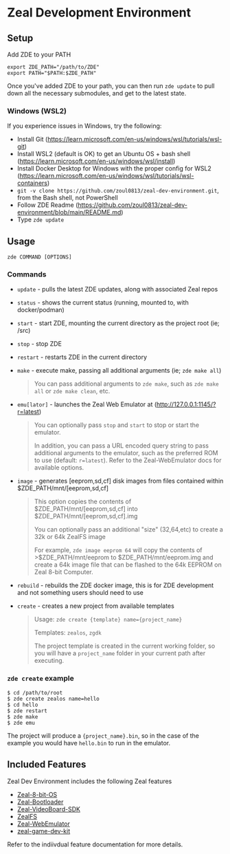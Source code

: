 # Zeal Development Environment

## Setup

Add ZDE to your PATH

```shell
export ZDE_PATH="/path/to/ZDE"
export PATH="$PATH:$ZDE_PATH"
```

Once you've added ZDE to your path, you can then run `zde update` to
pull down all the necessary submodules, and get to the latest state.

### Windows (WSL2)

If you experience issues in Windows, try the following:

* Install Git (https://learn.microsoft.com/en-us/windows/wsl/tutorials/wsl-git)
* Install WSL2 (default is OK) to get an Ubuntu OS + bash shell (https://learn.microsoft.com/en-us/windows/wsl/install)
* Install Docker Desktop for Windows with the proper config for WSL2 (https://learn.microsoft.com/en-us/windows/wsl/tutorials/wsl-containers)
* `git -v clone https://github.com/zoul0813/zeal-dev-environment.git`, from the Bash shell, not PowerShell
* Follow ZDE Readme (https://github.com/zoul0813/zeal-dev-environment/blob/main/README.md)
* Type `zde update`

## Usage

```shell
zde COMMAND [OPTIONS]
```

### Commands

* `update` - pulls the latest ZDE updates, along with associated Zeal repos

* `status` - shows the current status (running, mounted to, with docker/podman)

* `start` - start ZDE, mounting the current directory as the project root (ie; /src)

* `stop` - stop ZDE

* `restart` - restarts ZDE in the current directory

* `make` - execute make, passing all additional arguments (ie; `zde make all`)

  > You can pass additional arguments to `zde make`, such as `zde make all` or `zde make clean`, etc.

* `emu[lator]` - launches the Zeal Web Emulator at (http://127.0.0.1:1145/?r=latest)

  > You can optionally pass `stop` and `start` to stop or start the emulator.
  >
  > In addition, you can pass a URL encoded query string to pass additional arguments to the emulator,
  > such as the preferred ROM to use (default: `r=latest`).  Refer to the Zeal-WebEmulator docs for
  > available options.

* `image` - generates [eeprom,sd,cf] disk images from files contained within $ZDE_PATH/mnt/[eeprom,sd,cf]

  > This option copies the contents of $ZDE_PATH/mnt/[eeprom,sd,cf] into $ZDE_PATH/mnt/[eeprom,sd,cf].img
  >
  > You can optionally pass an additional "size" (32,64,etc) to create a 32k or 64k ZealFS image
  >
  > For example, `zde image eeprom 64` will copy the contents of >$ZDE_PATH/mnt/eeprom to
  > $ZDE_PATH/mnt/eeprom.img and create a 64k image file that can be flashed to the 64k EEPROM on Zeal 8-bit Computer.

* `rebuild` - rebuilds the ZDE docker image, this is for ZDE development and not something users should need to use

* `create` - creates a new project from available templates

  > Usage: `zde create {template} name={project_name}`
  >
  > Templates: `zealos`, `zgdk`
  >
  > The project template is created in the current working folder, so you will have a `project_name` folder in
  > your current path after executing.

### `zde create` example
  ```shell
  $ cd /path/to/root
  $ zde create zealos name=hello
  $ cd hello
  $ zde restart
  $ zde make
  $ zde emu
  ```
  The project will produce a `{project_name}.bin`, so in the case of the example you would have `hello.bin`
  to run in the emulator.


## Included Features

Zeal Dev Environment includes the following Zeal features

* [Zeal-8-bit-OS](home/Zeal-8-bit-OS)
* [Zeal-Bootloader](home/Zeal-Bootloader)
* [Zeal-VideoBoard-SDK](home/Zeal-VideoBoard-SDK)
* [ZealFS](home/ZealFS)
* [Zeal-WebEmulator](home/Zeal-WebEmulator)
* [zeal-game-dev-kit](home/zeal-game-dev-kit)

Refer to the indiivdual feature documentation for more details.
